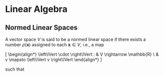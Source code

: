 # Linear Algebra

## Normed Linear Spaces

A vector space $V$ is said to be a normed linear space if there exists a number $\rho(\mathbf{x})$ assigned to each $\mathbf{x} \in V$, i.e., a map 

\[
\begin{align*}
\left\lVert \cdot \right\lVert : & V \rightarrow \mathbb{R} \\
& v \mapsto \left\lVert v \right\lVert
\end{align*}
\]

such that 

